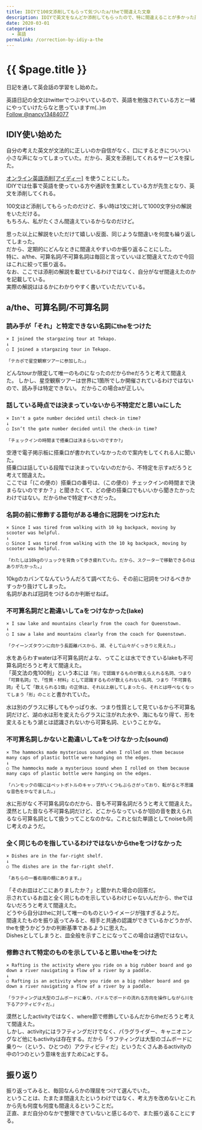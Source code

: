 ```yaml
---
title: IDIYで100文添削してもらって気づいたa/theで間違えた文章
description: IDIYで英文をなんどか添削してもらったので、特に間違えることが多かった英文を振り返った
date: 2020-03-01
categories: 
  - 英語
permalink: /correction-by-idiy-a-the
---
```

# {{ $page.title }}

<PostMeta/>

日記を通して英会話の学習をし始めた。  
  
英語日記の全文はtwitterでつぶやいているので、英語を勉強されている方と一緒にやっていけたらなと思っていますm(..)m  
<a href="https://twitter.com/nancy13484077?ref_src=twsrc%5Etfw" class="twitter-follow-button" data-show-count="false">Follow @nancy13484077</a><script async src="https://platform.twitter.com/widgets.js" charset="utf-8"></script>
  
## IDIY使い始めた
自分の考えた英文が文法的に正しいのか自信がなく、口にするときについつい小さな声になってしまっていた。だから、英文を添削してくれるサービスを探した。  
  
<a href="https://px.a8.net/svt/ejp?a8mat=3B95T0+B5A81U+2KSK+5YZ76" rel="nofollow">オンライン英語添削[アイディー]</a>
<img border="0" width="1" height="1" src="https://www13.a8.net/0.gif?a8mat=3B95T0+B5A81U+2KSK+5YZ76" alt="">を使うことにした。  
IDIYでは仕事で英語を使っている方や通訳を生業としている方が先生となり、英文を添削してくれる。  
  
100文ほど添削してもらったのだけど、多い時は1文に対して1000文字分の解説をいただける。  
もちろん、私がたくさん間違えているからなのだけど。  

思った以上に解説をいただけて嬉しい反面、同じような間違いを何度も繰り返してしまった。  
だから、定期的にどんなときに間違えやすいのか振り返ることにした。  
特に、a/the、可算名詞/不可算名詞は毎回と言っていいほど間違えてたので今回はこれに絞って振り返る。  
なお、ここでは添削の解説を載せているわけではなく、自分がなぜ間違えたのかを記載している。  
実際の解説ははるかにわかりやすく書いていただいている。
  
## a/the、可算名詞/不可算名詞

### 読み手が「それ」と特定できない名詞にtheをつけた
```
× I joined the stargazing tour at Tekapo.
↓
○ I joined a stargazing tour in Tekapo.

「テカポで星空観察ツアーに参加した。」
```

どんなtourか限定して唯一のものになったのだからtheだろうと考えて間違えた。
しかし、星空観察ツアーは世界に1箇所でしか開催されているわけではないので、読み手は特定できない。
だからこの場合aが正しい。  

### 話している時点では決まっていないから不特定だと思いaにした
```
× Isn't a gate number decided until check-in time?
↓
○ Isn’t the gate number decided until the check-in time?

「チェックインの時間まで搭乗口は決まらないのですか?」
```

空港で電子掲示板に搭乗口が書かれていなかったので案内をしてくれる人に聞いた。  
搭乗口は話している段階では決まっていないのだから、不特定を示すaだろうと考えて間違えた。  
ここでは「(この便の）搭乗口の番号は、（この便の）チェックインの時間まで決まらないのですか？」と聞きたくて、どの便の搭乗口でもいいから聞きたかったわけではない。だからtheで特定すべきだった。

### 名詞の前に修飾する語句がある場合に冠詞をつけ忘れた

```
× Since I was tired from walking with 10 kg backpack, moving by scooter was helpful.
↓
○ Since I was tired from walking with the 10 kg backpack, moving by scooter was helpful.

「わたしは10kgのリュックを背負って歩き疲れていた。だから、スクーターで移動できるのはありがたかった。」
```

10kgのカバンてなんていうんだろて調べてたら、その前に冠詞をつけるべきかすっかり抜けてしまった。  
名詞があれば冠詞をつけるのか判断せねば。  

### 不可算名詞だと勘違いしてaをつけなかった(lake)

```
× I saw lake and mountains clearly from the coach for Queenstown.
↓
○ I saw a lake and mountains clearly from the coach for Queenstown.

「クイーンズタウンに向かう長距離バスから、湖、そして山々がくっきりと見えた。」
```

水をあらわすwaterは不可算名詞だよな、ってことは水でできているlakeも不可算名詞だろうと考えて間違えた。  
「英文法の鬼100則」という本には`「形」で認識するものが数えらえれる名詞、つまり「可算名詞」で、「性質・材料」として認識するものが数えられない名詞、つまり「不可算名詞」`そして`「数えられる1個」の正体は、それ以上崩してしまったら、それとは呼べなくなってしまう「形」のこと`と書かれていた。  
  
水は別のグラスに移してもやっぱり水、つまり性質として見ているから不可算名詞だけど、湖の水は形を変えたらグラスに注がれた水や、海にもなり得て、形を変えるともう湖とは認識されないから可算名詞、ということかな。  
  
### 不可算名詞しかないと勘違いしてaをつけなかった(sound)
```
× The hammocks made mysterious sound when I rolled on them because many caps of plastic bottle were hanging on the edges.
↓
○ The hammocks made a mysterious sound when I rolled on them because many caps of plastic bottle were hanging on the edges.

「ハンモックの端にはペットボトルのキャップがいくつもぶらさがっており、転がると不思議な音色をかなでました。」
```

水に形がなく不可算名詞なのだから、音も不可算名詞だろうと考えて間違えた。  
漠然とした音なら不可算名詞だけど、どこからなっているか1回の音を数えられるなら可算名詞として扱うってことなのかな。これと似た単語としてnoiseも同じ考えのようだ。

### 全く同じものを指しているわけではないからtheをつけなかった
```
× Dishes are in the far-right shelf.
↓
○ The dishes are in the far-right shelf.

「あちらの一番右端の棚にあります。」
```

「そのお皿はどこにありましたか？」と聞かれた場合の回答だ。  
示されているお皿と全く同じものを示しているわけじゃないんだから、theではないだろうと考えて間違えた。  
どうやら自分はtheに対して唯一のものというイメージが強すぎるようだ。  
間違えたものを振り返ってみると、相手と共通の認識ができているかどうかが、theを使うかどうかの判断基準であるように思えた。  
Dishesとしてしまうと、皿全般を示すことになってこの場合は適切ではない。

### 修飾されて特定のものを示していると思いtheをつけた

```
× Rafting is the activity where you ride on a big rubber board and go down a river navigating a flow of a river by a paddle.
↓
○ Rafting is an activity where you ride on a big rubber board and go down a river navigating a flow of a river by a paddle.

「ラフティングは大型のゴムボードに乗り、パドルでボードの流れる方向を操作しながら川を下るアクティビティだ。」
```
  
漠然としたactivityではなく、where節で修飾しているんだからtheだろうと考えて間違えた。  
しかし、activityにはラフティングだけでなく、パラグライダー、キャニオニングなど他にもactivityは存在する。だから「ラフティングは大型のゴムボードに乗り～（という、ひとつの）アクティビティだ」というたくさんあるactivityの中の1つのという意味を出すためにaとする。  
  
  
## 振り返り
振り返ってみると、毎回なんらかの理屈をつけて選んでいた。  
ということは、たまたま間違えたというわけではなく、考え方を改めないとこれから先も何度も何度も間違えるということだ。  
正直、まだ自分のなかで整理できていないと感じるので、また振り返ることにする。